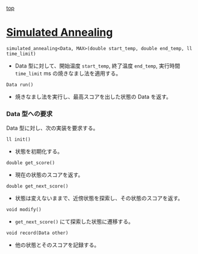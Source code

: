[top](../README.md)

# [Simulated Annealing](./sa.hpp)

`simulated_annealing<Data, MAX>(double start_temp, double end_temp, ll time_limit)`
- Data 型に対して、開始温度 `start_temp`, 終了温度 `end_temp`, 実行時間 `time_limit` ms の焼きなまし法を適用する。

`Data run()`
- 焼きなまし法を実行し、最高スコアを出した状態の Data を返す。

### Data 型への要求
Data 型に対し、次の実装を要求する。

`ll init()`
- 状態を初期化する。

`double get_score()`
- 現在の状態のスコアを返す。

`double get_next_score()`
- 状態は変えないままで、近傍状態を探索し、その状態のスコアを返す。

`void modify()`
- `get_next_score()` にて探索した状態に遷移する。

`void record(Data other)`
- 他の状態とそのスコアを記録する。